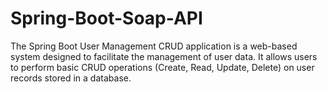# Spring-Boot-Soap-API
The Spring Boot User Management CRUD application is a web-based system designed to facilitate the management of user data. It allows users to perform basic CRUD operations (Create, Read, Update, Delete) on user records stored in a database.
